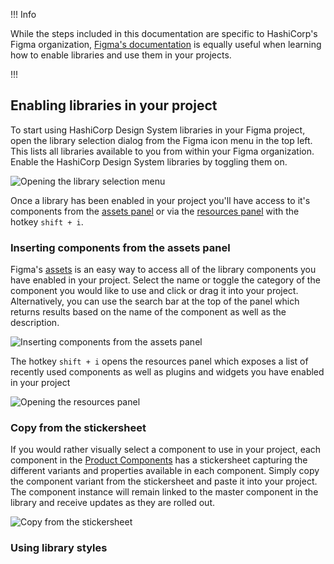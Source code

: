 !!! Info

While the steps included in this documentation are specific to HashiCorp's Figma organization, [Figma's documentation](https://help.figma.com/hc/en-us/articles/360041051154-Guide-to-libraries-in-Figma) is equally useful when learning how to enable libraries and use them in your projects.

!!!

## Enabling libraries in your project

To start using HashiCorp Design System libraries in your Figma project, open the library selection dialog from the Figma icon menu in the top left. This lists all libraries available to you from within your Figma organization. Enable the HashiCorp Design System libraries by toggling them on.

![Opening the library selection menu](/assets/getting-started/designers/enable-library.png)

Once a library has been enabled in your project you'll have access to it's components from the [assets panel](https://help.figma.com/hc/en-us/articles/360038663994-Name-and-organize-components#assetspanel) or via the [resources panel](https://help.figma.com/hc/en-us/articles/360039150413-Swap-components-and-instances#quick-insert) with the hotkey `shift + i`.

### Inserting components from the assets panel

Figma's [assets](https://help.figma.com/hc/en-us/articles/360038663994-Name-and-organize-components#assetspanel) is an easy way to access all of the library components you have enabled in your project. Select the name or toggle the category of the component you would like to use and click or drag it into your project. Alternatively, you can use the search bar at the top of the panel which returns results based on the name of the component as well as the description.

![Inserting components from the assets panel](/assets/getting-started/designers/assets-panel-search.png)

The hotkey `shift + i` opens the resources panel which exposes a list of recently used components as well as plugins and widgets you have enabled in your project

![Opening the resources panel](/assets/getting-started/designers/resources-panel.jpg)

### Copy from the stickersheet

If you would rather visually select a component to use in your project, each component in the [Product Components](https://www.figma.com/file/noyY6dUMDYjmySpHcMjhkN/HDS-Product---Components?t=Ooe3pkDap3cGcgAH-1) has a stickersheet capturing the different variants and properties available in each component. Simply copy the component variant from the stickersheet and paste it into your project. The component instance will remain linked to the master component in the library and receive updates as they are rolled out.

![Copy from the stickersheet](/assets/getting-started/designers/alert-stickersheet.jpg)

### Using library styles
